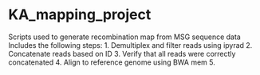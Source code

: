 # KA_mapping_project
Scripts used to generate recombination map from MSG sequence data
Includes the following steps:
    1. Demultiplex and filter reads using ipyrad
    2. Concatenate reads based on ID
    3. Verify that all reads were correctly concatenated
    4. Align to reference genome using BWA mem
    5. 
